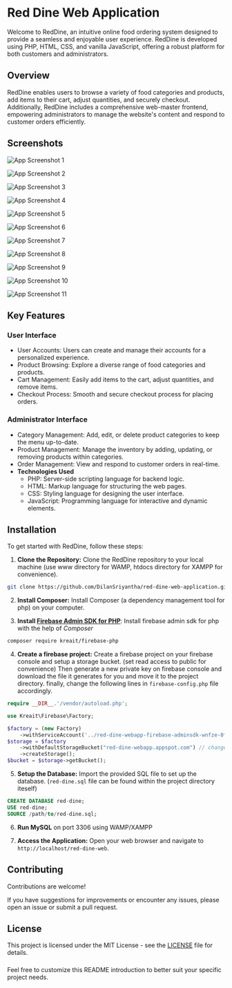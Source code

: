 
# Red Dine Web Application

Welcome to RedDine, an intuitive online food ordering system designed to provide a seamless and enjoyable user experience. RedDine is developed using PHP, HTML, CSS, and vanilla JavaScript, offering a robust platform for both customers and administrators.


## Overview

RedDine enables users to browse a variety of food categories and products, add items to their cart, adjust quantities, and securely checkout. Additionally, RedDine includes a comprehensive web-master frontend, empowering administrators to manage the website's content and respond to customer orders efficiently.
## Screenshots

![App Screenshot 1](https://i.ibb.co/zfwdCfF/Screenshot-18-5-2024-23729-localhost.jpg)

![App Screenshot 2](https://i.ibb.co/TRgB70H/Screenshot-18-5-2024-23729-localhost.jpg)

![App Screenshot 3](https://i.ibb.co/QvyGQQ7/Screenshot-18-5-2024-23729-localhost.jpg)

![App Screenshot 4](https://i.ibb.co/TtSfcgr/Screenshot-18-5-2024-23729-localhost.jpg)

![App Screenshot 5](https://i.ibb.co/FDvqnWF/Screenshot-18-5-2024-23623-localhost.jpg)

![App Screenshot 6](https://i.ibb.co/GQhn7z1/Screenshot-18-5-2024-23729-localhost.jpg)

![App Screenshot 7](https://i.ibb.co/LPcHvsw/Screenshot-18-5-2024-23729-localhost.jpg)

![App Screenshot 8](https://i.ibb.co/C8R4Hcn/Screenshot-18-5-2024-23729-localhost.jpg)

![App Screenshot 9](https://i.ibb.co/CW0jGc6/Screenshot-18-5-2024-23729-localhost.jpg)

![App Screenshot 10](https://i.ibb.co/tLQkwX8/Screenshot-18-5-2024-23623-localhost.jpg)

![App Screenshot 11](https://i.ibb.co/PrNK12d/Screenshot-18-5-2024-23729-localhost.jpg)


## Key Features
### User Interface
- User Accounts: Users can create and manage their accounts for a personalized experience.
- Product Browsing: Explore a diverse range of food categories and products.
- Cart Management: Easily add items to the cart, adjust quantities, and remove items.
- Checkout Process: Smooth and secure checkout process for placing orders.

### Administrator Interface
- Category Management: Add, edit, or delete product categories to keep the menu up-to-date.
- Product Management: Manage the inventory by adding, updating, or removing products within categories.
- Order Management: View and respond to customer orders in real-time.
- **Technologies Used**
  - PHP: Server-side scripting language for backend logic.
  - HTML: Markup language for structuring the web pages.
  - CSS: Styling language for designing the user interface.
  - JavaScript: Programming language for interactive and dynamic elements.


## Installation

To get started with RedDine, follow these steps:

1. **Clone the Repository:** Clone the RedDine repository to your local machine (use www directory for WAMP, htdocs directory for XAMPP for convenience).
```bash
git clone https://github.com/DilanSriyantha/red-dine-web-application.git
```

2. **Install Composer:** Install Composer (a dependency management tool for php) on your computer.

3. **Install [Firebase Admin SDK for PHP]("firebase-php.readthedocs.io")**: Install firebase admin sdk for php with the help of *Composer*
```bash
composer require kreait/firebase-php
```

4. **Create a firebase project:** Create a firebase project on your firebase console and setup a storage bucket. (set read access to public for convenience) Then generate a new private key on firebase console and download the file it generates for you and move it to the project directory. finally, change the following lines in `firebase-config.php` file accordingly.
```php
require __DIR__.'/vendor/autoload.php';

use Kreait\Firebase\Factory;

$factory = (new Factory)
    ->withServiceAccount('../red-dine-webapp-firebase-adminsdk-wnfze-0f6fd46e97.json'); // change this line accordingly
$storage = $factory
    ->withDefaultStorageBucket("red-dine-webapp.appspot.com") // change this line accordingly
    ->createStorage();
$bucket = $storage->getBucket();
```

5. **Setup the Database:** Import the provided SQL file to set up the database. (`red-dine.sql` file can be found within the project directory iteself)
```sql
CREATE DATABASE red-dine;
USE red-dine;
SOURCE /path/to/red-dine.sql;
```

6. **Run MySQL** on port 3306 using WAMP/XAMPP

7. **Access the Application:** Open your web browser and navigate to `http://localhost/red-dine-web`.
## Contributing

Contributions are welcome! 

If you have suggestions for improvements or encounter any issues, please open an issue or submit a pull request.


## License
This project is licensed under the MIT License - see the [LICENSE]("https://github.com/DilanSriyantha/red-dine-web-application?tab=MIT-1-ov-file#readme") file for details.


### 
Feel free to customize this README introduction to better suit your specific project needs.
